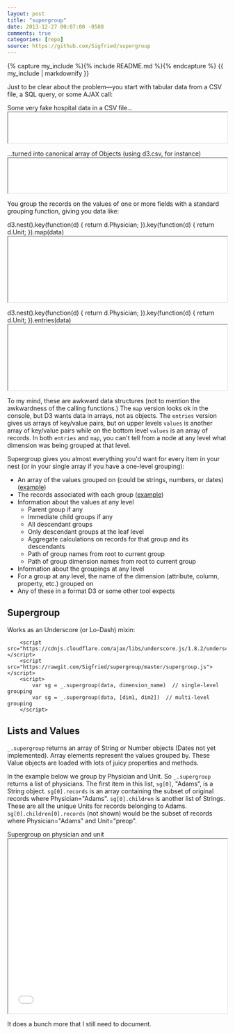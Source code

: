 ```yaml
---
layout: post
title: "supergroup"
date: 2013-12-27 00:07:00 -0500
comments: true
categories: [repo]
source: https://github.com/Sigfried/supergroup
---
```



<script src="https://cdnjs.cloudflare.com/ajax/libs/underscore.js/1.8.2/underscore.js"></script>
<script src="https://cdnjs.cloudflare.com/ajax/libs/d3/3.5.5/d3.js"></script>
<script src="https://rawgit.com/Sigfried/supergroup/master/supergroup.js"></script>
<script src="/supergroup/examples_gist/prism.js"></script>
<!-- more -->

{% capture my_include %}{% include README.md %}{% endcapture %}
{{ my_include | markdownify }}

Just to be clear about the problem&mdash;you start with tabular data from a CSV
file, a SQL query, or some AJAX call:
<p><span class="iframe">Some very fake hospital data in a CSV file...</span>
<iframe width="100%" height="70px" src="/supergroup/examples_gist/examples.html?data">
</iframe></p>

<p><span class="iframe">...turned into canonical array of Objects (using d3.csv, for instance)</span>
<iframe width="100%" height="80px" src="/supergroup/examples_gist/examples.html?json">
</iframe></p>

You group the records on the values of one or more fields with a standard
grouping function, giving you data like:

<p><span class="iframe">d3.nest().key(function(d) { return d.Physician; }).key(function(d) { return d.Unit; }).map(data)</span>
<iframe width="100%" height="150px" src="/supergroup/examples_gist/examples.html?d3map">
</iframe></p>
<p><span class="iframe">d3.nest().key(function(d) { return d.Physician; }).key(function(d) { return d.Unit; }).entries(data)</span>
<iframe width="100%" height="150px" src="/supergroup/examples_gist/examples.html?d3nest">
</iframe></p>

To my mind, these are awkward data structures (not to mention the awkwardness
of the calling functions.) The ```map``` version looks ok in the console, but
D3 wants data in arrays, not as objects. The ```entries``` version gives us
arrays of key/value pairs, but on upper levels ```values``` is another array of
key/value pairs while on the bottom level ```values``` is an array of records. In
both ```entries``` and ```map```, you can't tell from a node at any level what
dimension was being grouped at that level. 

Supergroup gives you almost everything you'd want for every item in your nest
(or in your single array if you have a one-level grouping):

  - An array of the values grouped on (could be strings, numbers, or dates) ([example](#sgphysunit))
  - The records associated with each group ([example](#records))
  - Information about the values at any level
    - Parent group if any
    - Immediate child groups if any
    - All descendant groups
    - Only descendant groups at the leaf level
    - Aggregate calculations on records for that group and its descendants
    - Path of group names from root to current group
    - Path of group dimension names from root to current group
  - Information about the groupings at any level
  - For a group at any level, the name of the dimension (attribute, column, property, etc.) grouped on
  - Any of these in a format D3 or some other tool expects
  
## Supergroup

  Works as an Underscore (or Lo-Dash) mixin: 
```
    <script src="https://cdnjs.cloudflare.com/ajax/libs/underscore.js/1.8.2/underscore.js"></script>
    <script src="https://rawgit.com/Sigfried/supergroup/master/supergroup.js"></script>
    <script>
        var sg = _.supergroup(data, dimension_name)  // single-level grouping
        var sg = _.supergroup(data, [dim1, dim2])  // multi-level grouping
    </script>
```

## Lists and Values

  ```_.supergroup``` returns an array of String or Number objects (Dates not yet
  implemented). Array elements represent the values grouped by. These Value 
  objects are loaded with lots of juicy properties and methods.

  In the example below we group by Physician and Unit. So ```_.supergroup```
  returns a list of physicians.  The first item in this list, ```sg[0]```,
  "Adams", is a String object. ```sg[0].records``` is an array containing the
  subset of original records where Physician="Adams".  ```sg[0].children```
  is another list of Strings. These are all the unique Units for records belonging
  to Adams. ```sg[0].children[0].records``` (not shown) would be the subset of
  records where Physician="Adams" and Unit="preop".

  <a id='sgphysunit'></a>
  <p><span class="iframe">Supergroup on physician and unit</span>
  <iframe width="100%" height="400px" src="/supergroup/examples_gist/examples.html?sgphysunit">
  </iframe></p>
  
  It does a bunch more that I still need to document.
